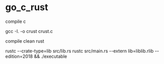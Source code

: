 # go_c_rust

compile c

gcc -I. -o crust crust.c


compile clean rust

rustc --crate-type=lib src/lib.rs
rustc src/main.rs --extern lib=liblib.rlib --edition=2018 && ./executable
